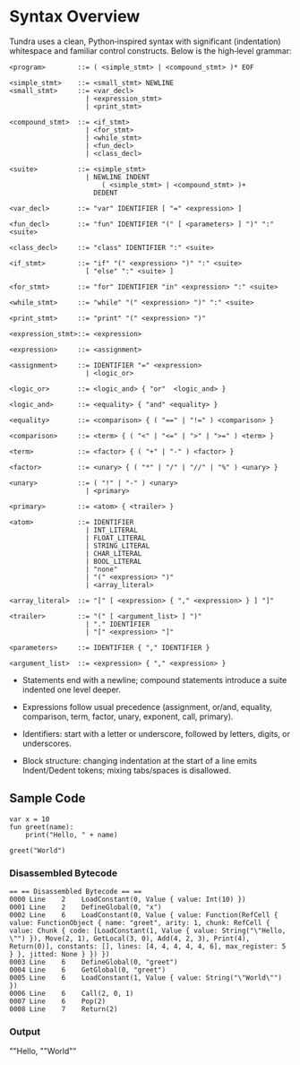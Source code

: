 # Syntax Overview

Tundra uses a clean, Python‐inspired syntax with significant (indentation) whitespace and familiar control constructs. Below is the high‐level grammar:

```bnf
<program>        ::= ( <simple_stmt> | <compound_stmt> )* EOF

<simple_stmt>    ::= <small_stmt> NEWLINE
<small_stmt>     ::= <var_decl>
                   | <expression_stmt>
                   | <print_stmt>

<compound_stmt>  ::= <if_stmt>
                   | <for_stmt>
                   | <while_stmt>
                   | <fun_decl>
                   | <class_decl>

<suite>          ::= <simple_stmt>
                   | NEWLINE INDENT
                       ( <simple_stmt> | <compound_stmt> )+
                     DEDENT

<var_decl>       ::= "var" IDENTIFIER [ "=" <expression> ]

<fun_decl>       ::= "fun" IDENTIFIER "(" [ <parameters> ] ")" ":" <suite>

<class_decl>     ::= "class" IDENTIFIER ":" <suite>

<if_stmt>        ::= "if" "(" <expression> ")" ":" <suite>
                   [ "else" ":" <suite> ]

<for_stmt>       ::= "for" IDENTIFIER "in" <expression> ":" <suite>

<while_stmt>     ::= "while" "(" <expression> ")" ":" <suite>

<print_stmt>     ::= "print" "(" <expression> ")"

<expression_stmt>::= <expression>

<expression>     ::= <assignment>

<assignment>     ::= IDENTIFIER "=" <expression>
                   | <logic_or>

<logic_or>       ::= <logic_and> { "or"  <logic_and> }

<logic_and>      ::= <equality> { "and" <equality> }

<equality>       ::= <comparison> { ( "==" | "!=" ) <comparison> }

<comparison>     ::= <term> { ( "<" | "<=" | ">" | ">=" ) <term> }

<term>           ::= <factor> { ( "+" | "-" ) <factor> }

<factor>         ::= <unary> { ( "*" | "/" | "//" | "%" ) <unary> }

<unary>          ::= ( "!" | "-" ) <unary>
                   | <primary>

<primary>        ::= <atom> { <trailer> }

<atom>           ::= IDENTIFIER
                   | INT_LITERAL
                   | FLOAT_LITERAL
                   | STRING_LITERAL
                   | CHAR_LITERAL
                   | BOOL_LITERAL
                   | "none"
                   | "(" <expression> ")"
                   | <array_literal>

<array_literal>  ::= "[" [ <expression> { "," <expression> } ] "]"

<trailer>        ::= "(" [ <argument_list> ] ")"
                   | "." IDENTIFIER
                   | "[" <expression> "]"

<parameters>     ::= IDENTIFIER { "," IDENTIFIER }

<argument_list>  ::= <expression> { "," <expression> }

```
- Statements end with a newline; compound statements introduce a suite indented one level deeper.

- Expressions follow usual precedence (assignment, or/and, equality, comparison, term, factor, unary, exponent, call, primary).

- Identifiers: start with a letter or underscore, followed by letters, digits, or underscores.

- Block structure: changing indentation at the start of a line emits Indent/Dedent tokens; mixing tabs/spaces is disallowed.

## Sample Code

```tundra
var x = 10
fun greet(name):
    print("Hello, " + name)

greet("World")
```
### Disassembled Bytecode

```bytecode
== == Disassembled Bytecode == ==
0000 Line    2    LoadConstant(0, Value { value: Int(10) })
0001 Line    2    DefineGlobal(0, "x")
0002 Line    6    LoadConstant(0, Value { value: Function(RefCell { value: FunctionObject { name: "greet", arity: 1, chunk: RefCell { value: Chunk { code: [LoadConstant(1, Value { value: String("\"Hello, \"") }), Move(2, 1), GetLocal(3, 0), Add(4, 2, 3), Print(4), Return(0)], constants: [], lines: [4, 4, 4, 4, 4, 6], max_register: 5 } }, jitted: None } }) })
0003 Line    6    DefineGlobal(0, "greet")
0004 Line    6    GetGlobal(0, "greet")
0005 Line    6    LoadConstant(1, Value { value: String("\"World\"") })
0006 Line    6    Call(2, 0, 1)
0007 Line    6    Pop(2)
0008 Line    7    Return(2)
```
### Output

""Hello, ""World""